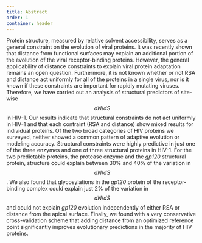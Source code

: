 ```yaml
---
title: Abstract
order: 1
container: header
---
```

Protein structure, measured by relative solvent accessibility, serves as a general constraint on the evolution of viral proteins. It was recently shown that distance from functional surfaces may explain an additional portion of the evolution of the viral receptor-binding proteins. However, the general applicability of distance constraints to explain viral protein adaptation remains an open question. Furthermore, it is not known whether or not RSA and distance act uniformly for all of the proteins in a single virus, nor is it known if these constraints are important for rapidly mutating viruses. Therefore, we have carried out an analysis of structural predictors of site-wise $$ dN/dS $$ in HIV-1. Our results indicate that structural constraints do not act uniformly in HIV-1 and that each contraint (RSA and distance) show mixed results for individual proteins. Of the two broad categories of HIV proteins we surveyed, neither showed a common pattern of adaptive evolution or modeling accuracy. Structural constraints were highly predictive in just one of the three enzymes and one of three structural proteins in HIV-1. For the two predictable proteins, the protease enzyme and the *gp120* structural protein, structure could explain between 30% and 40% of the variation in $$ dN/dS $$. We also found that glycosylations in the *gp120* protein of the receptor-binding complex could explain just 2% of the variation in $$ dN/dS $$ and could not explain *gp120* evolution independently of either RSA or distance from the apical surface. Finally, we found with a very conservative cross-validation scheme that adding distance from an optimized reference point significantly improves evolutionary predictions in the majority of HIV proteins. 